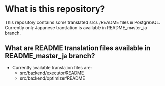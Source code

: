 # What is this repository?

This repository contains some translated src/../README files in PostgreSQL.
Currently only Japanese translation is available in README_master_ja branch.

## What are README translation files available in README_master_ja branch?

- Currently available translation files are:
  - src/backend/executor/README
  - src/backend/optimizer/README
  